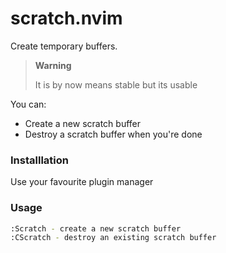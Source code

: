 # scratch.nvim

Create temporary buffers.

> **Warning**
> 
> It is by now means stable but its usable

You can:
- Create a new scratch buffer
- Destroy a scratch buffer when you're done

### Installlation
Use your favourite plugin manager

### Usage
```bash
:Scratch - create a new scratch buffer
:CScratch - destroy an existing scratch buffer
```


